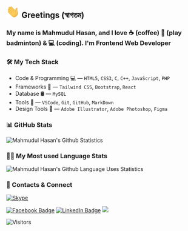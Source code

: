 ## <img src="./tata.gif" width="35"/> Greetings (স্বাগতম)

### My name is Mahmudul Hasan, and I love ☕ (coffee) 🏸 (play badminton) & 💻 (coding). I'm Frontend Web Developer

### 🛠 My Tech Stack

- Code & Programming 💻 — `HTML5`, `CSS3`, `C`, `C++`, `JavaScript`, `PHP` 
- Frameworks 🍭 — `Tailwind CSS`, `Bootstrap`, `React` 
- Database 🛢 — `MySQL` 
- Tools 🔧 — `VSCode`, `Git`, `GitHub`, `MarkDown`
- Design Tools 🍭 — `Adobe Illustrator`, `Adobe Photoshop`, `Figma`

### 📊 GitHub Stats

![Mahmudul Hasan's Github Statistics](https://github-readme-stats.vercel.app/api?username=mhasanmeet&show_icons=true&theme=default)

### 👨‍💻 My Most used Language Stats

![Mahmudul Hasan's Github Language Uses Statistics](https://github-readme-stats.vercel.app/api/top-langs/?username=mhasanmeet&layout=compact&theme=default)

### 📱 Contacts & Connect

<a href="im:<sip:hotmail@hotmail.com"><img alt="Skype" src="https://img.shields.io/badge/-Mahmudul-blue?style=flat-square&logo=Skype&logoColor=white&link=https://www.facebook.com/mhasanmeet/"></a>

[![Facebook Badge](https://img.shields.io/badge/-mhasanmeet-blue?style=flat-square&logo=Facebook&logoColor=white&link=https://www.facebook.com/mhasanmeet/)](https://www.facebook.com/mhasanmeet)
[![LinkedIn Badge](https://img.shields.io/badge/-mhasanmeet-blue?style=flat-square&logo=LinkedIn&logoColor=white&link=https://www.linkedin.com/in/mhasanmeet/)](https://www.linkedin.com/in/mhasanmeet)
[![](https://img.shields.io/website?color=0968A6&style=flat-square&up_message=mhasan.one&url=https%3A%2F%2Fwww.mhasan.one)](https://mhasan.one)


<img alt="Visitors" src="https://profile-counter.glitch.me/{mhasanmeet}/count.svg" />
